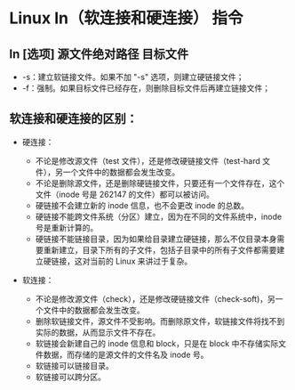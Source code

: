 # Linux ln（软连接和硬连接） 指令

## ln [选项] 源文件绝对路径 目标文件

- -s：建立软链接文件。如果不加 "-s" 选项，则建立硬链接文件；
- -f：强制。如果目标文件已经存在，则删除目标文件后再建立链接文件；

## 软连接和硬连接的区别：

- 硬连接：
    - 不论是修改源文件（test 文件），还是修改硬链接文件（test-hard 文件），另一个文件中的数据都会发生改变。
    - 不论是删除源文件，还是删除硬链接文件，只要还有一个文件存在，这个文件（inode 号是 262147 的文件）都可以被访问。
    - 硬链接不会建立新的 inode 信息，也不会更改 inode 的总数。
    - 硬链接不能跨文件系统（分区）建立，因为在不同的文件系统中，inode 号是重新计算的。
    - 硬链接不能链接目录，因为如果给目录建立硬链接，那么不仅目录本身需要重新建立，目录下所有的子文件，包括子目录中的所有子文件都需要建立硬链接，这对当前的
      Linux 来讲过于复杂。

- 软连接：
    - 不论是修改源文件（check），还是修改硬链接文件（check-soft)，另一个文件中的数据都会发生改变。
    - 删除软链接文件，源文件不受影响。而删除原文件，软链接文件将找不到实际的数据，从而显示文件不存在。
    - 软链接会新建自己的 inode 信息和 block，只是在 block 中不存储实际文件数据，而存储的是源文件的文件名及 inode 号。
    - 软链接可以链接目录。
    - 软链接可以跨分区。